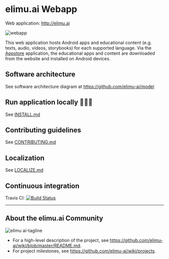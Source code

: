 # elimu.ai Webapp

Web application: http://elimu.ai

![webapp](https://user-images.githubusercontent.com/15718174/81133309-ccf02780-8f83-11ea-9759-ac390d25f68b.png)

This web application hosts Android apps and educational content (e.g. texts, audio, videos, storybooks) for each supported language. Via the [Appstore](https://github.com/elimu-ai/appstore) application, the educational apps and content are downloaded from the website and installed on Android devices.

## Software architecture

See software architecture diagram at https://github.com/elimu-ai/model

## Run application locally 👩🏽‍💻
See [INSTALL.md](INSTALL.md)

## Contributing guidelines
See [CONTRIBUTING.md](CONTRIBUTING.md)

## Localization
See [LOCALIZE.md](LOCALIZE.md)

## Continuous integration
Travis CI: [![Build Status](https://travis-ci.org/elimu-ai/webapp.svg)](https://travis-ci.org/elimu-ai/webapp)

---

## About the elimu.ai Community

![elimu ai-tagline](https://user-images.githubusercontent.com/15718174/54360503-e8e88980-465c-11e9-9792-32b513105cf3.png)

 * For a high-level description of the project, see https://github.com/elimu-ai/wiki/blob/master/README.md.
 * For project milestones, see https://github.com/elimu-ai/wiki/projects.
